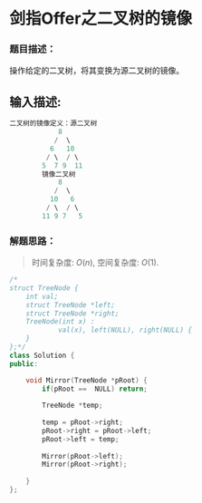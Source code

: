 # 剑指Offer之二叉树的镜像


### 题目描述：

操作给定的二叉树，将其变换为源二叉树的镜像。
>
## 输入描述:

```C++
二叉树的镜像定义：源二叉树 
    	    8
    	   /  \
    	  6   10
    	 / \  / \
    	5  7 9  11
    	镜像二叉树
    	    8
    	   /  \
    	  10   6
    	 / \  / \
    	11 9 7   5
```

<!--more-->

### 解题思路：

>时间复杂度: $O(n)$, 空间复杂度: $O(1)$.

```C++
/*
struct TreeNode {
	int val;
	struct TreeNode *left;
	struct TreeNode *right;
	TreeNode(int x) :
			val(x), left(NULL), right(NULL) {
	}
};*/
class Solution {
public:

    void Mirror(TreeNode *pRoot) {
        if(pRoot ==  NULL) return;
        
        TreeNode *temp;
        
        temp = pRoot->right;
        pRoot->right = pRoot->left;
        pRoot->left = temp;
        
        Mirror(pRoot->left);
        Mirror(pRoot->right);
        
    }
};
```


